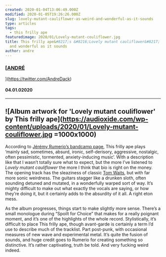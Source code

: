 ```yaml
---
created: 2020-01-04T13:06:49.000Z
modified: 2020-01-05T19:26:26.000Z
slug: lovely-mutant-cauliflower-as-weird-and-wonderful-as-it-sounds
type: articles
tags:
  - this frilly ape
featuredimage: 2020/01/Lovely-mutant-couliflower.jpg
title: This frilly ape&#8217;s &#8216;Lovely mutant cauliflower&#8217; as weird
  and wonderful as it sounds
author: andre
---
```

### [<u>ANDRÉ</u>
](<https://twitter.com/AndreDack>)
#### 04\.01.02020
------

![Album artwork for 'Lovely mutant couliflower' by This frilly ape](<https://audioxide.com/wp-content/uploads/2020/01/Lovely-mutant-couliflower.jpg> =1000x1000)
------

According to [Jérémy Rumerio’s bandcamp page](<https://thisfrillyape.bandcamp.com/releases>), This frilly ape plays ‘mainly sad, sometimes, absurd, ironic, self-derisory, aggressive, nostalgic, often pessimistic, tormented, anxiety-inducing music’. With a description like that I wasn’t totally sure what to expect, but the more I’ve listened to *Lovely mutant cauliflower* the more I think that bio is right on the money. The opening track has the sleaziness of classic [Tom Waits](<https://audioxide.com/reviews/tom-waits-rain-dogs/>), but with far more sonic weirdness. The guitars stagger like a drunken sloth, often sounding detuned and mutated, in a wonderfully warped sort of way. It’s mighty difficult to make out what exactly the vocals are saying, or how they’re doing it, but it certainly adds to the absurdity of it all. A right eton mess.

As the album progresses, things start to make slightly more sense. There’s a small monologue during “Spoilt for Choice” that makes for a really poignant moment, and it’s one of the highlights of the whole record. Stylistically, it’s difficult to place This frilly ape, though avant-garde is certainly a term I’d use to describe much of the tracklist. Part post-punk, with occasional measures of new wave and experimental metal. It’s quite the fusion of sounds, and huge credit goes to Rumerio for creating something so distinctive. It’s rather captivating, truth be told. And very fucking weird indeed.